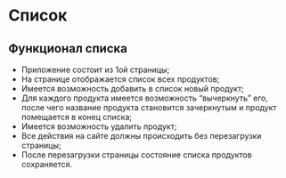 # Список

## Функционал списка

- Приложение состоит из 1ой страницы;
- На странице отображается список всех продуктов;
- Имеется возможность добавить в список новый продукт;
- Для каждого продукта имеется возможность “вычеркнуть” его, после чего название продукта становится зачеркнутым и продукт помещается в конец списка;
- Имеется возможность удалить продукт;
- Все действия на сайте должны происходить без перезагрузки страницы;
- После перезагрузки страницы состояние списка продуктов сохраняется.
